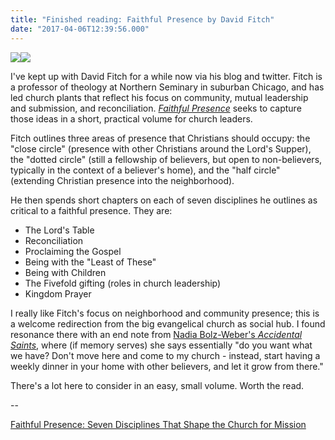 ```yaml
---
title: "Finished reading: Faithful Presence by David Fitch"
date: "2017-04-06T12:39:56.000"
---
```


[![](//ws-na.amazon-adsystem.com/widgets/q?_encoding=UTF8&ASIN=083084127X&Format=_SL250_&ID=AsinImage&MarketPlace=US&ServiceVersion=20070822&WS=1&tag=chrishubbs-20)](https://www.amazon.com/Faithful-Presence-Disciplines-Church-Mission/dp/083084127X/ref=as_li_ss_il?ie=UTF8&qid=1491480838&sr=8-1&keywords=faithful+presence+david+fitch&linkCode=li3&tag=chrishubbs-20&linkId=a6f49a07bed06458f3719f6de2cdb509)![](https://ir-na.amazon-adsystem.com/e/ir?t=chrishubbs-20&l=li3&o=1&a=083084127X)

I've kept up with David Fitch for a while now via his blog and twitter. Fitch is a professor of theology at Northern Seminary in suburban Chicago, and has led church plants that reflect his focus on community, mutual leadership and submission, and reconciliation. [_Faithful Presence_](http://amzn.to/2nfTk5e) seeks to capture those ideas in a short, practical volume for church leaders.

Fitch outlines three areas of presence that Christians should occupy: the "close circle" (presence with other Christians around the Lord's Supper), the "dotted circle" (still a fellowship of believers, but open to non-believers, typically in the context of a believer's home), and the "half circle" (extending Christian presence into the neighborhood).

He then spends short chapters on each of seven disciplines he outlines as critical to a faithful presence. They are:

- The Lord's Table
- Reconciliation
- Proclaiming the Gospel
- Being with the "Least of These"
- Being with Children
- The Fivefold gifting (roles in church leadership)
- Kingdom Prayer

I really like Fitch's focus on neighborhood and community presence; this is a welcome redirection from the big evangelical church as social hub. I found resonance there with an end note from [Nadia Bolz-Weber's _Accidental Saints_](http://chrishubbs.com/2016/02/04/finished-reading-accidental-saints-by-nadia-bolz-weber/), where (if memory serves) she says essentially "do you want what we have? Don't move here and come to my church - instead, start having a weekly dinner in your home with other believers, and let it grow from there."

There's a lot here to consider in an easy, small volume. Worth the read.

\--

[Faithful Presence: Seven Disciplines That Shape the Church for Mission](http://amzn.to/2nfTk5e)

